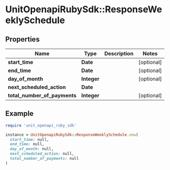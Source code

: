 # UnitOpenapiRubySdk::ResponseWeeklySchedule

## Properties

| Name | Type | Description | Notes |
| ---- | ---- | ----------- | ----- |
| **start_time** | **Date** |  | [optional] |
| **end_time** | **Date** |  | [optional] |
| **day_of_month** | **Integer** |  | [optional] |
| **next_scheduled_action** | **Date** |  |  |
| **total_number_of_payments** | **Integer** |  | [optional] |

## Example

```ruby
require 'unit_openapi_ruby_sdk'

instance = UnitOpenapiRubySdk::ResponseWeeklySchedule.new(
  start_time: null,
  end_time: null,
  day_of_month: null,
  next_scheduled_action: null,
  total_number_of_payments: null
)
```

